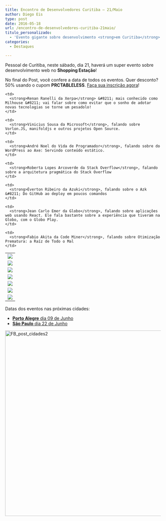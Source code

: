 ```yaml
---
title: Encontro de Desenvolvedores Curitiba – 21/Maio
author: Diego Eis
type: post
date: 2016-05-18
url: /encontro-de-desenvolvedores-curitiba-21maio/
titulo_personalizado:
  - 'Evento gigante sobre desenvolvimento <strong>em Curitiba</strong>'
categories:
  - Destaques

---
```

Pessoal de Curitiba, neste sábado, dia 21, haverá um super evento sobre desenvolvimento web no **Shopping Estação**! 

No final do Post, você confere a data de todos os eventos. Quer desconto? 50% usando o cupom **PRCTABLELESS**. [Faça sua inscrição agora][1]!

<table>
  <tr>
    <td>
      <img src="http://eventos.locaweb.com.br/files/2016/03/Renan-Final-60x80.png" />
    </td>
    
    <td>
      <strong>Renan Ranelli da Xerpa</strong> &#8211; mais conhecido como Milhouse &#8211; vai falar sobre como evitar que o sonho de adotar novas tecnologias se torne um pesadolo!
    </td>
  </tr>
  
  <tr>
    <td>
      <img src="http://eventos.locaweb.com.br/files/2016/03/Vin%C3%ADcius-Souza-60x80.jpg" />
    </td>
    
    <td>
      <strong>Vinicius Sousa da Microsoft</strong>, falando sobre Vorlon.JS, manifoldjs e outros projetos Open Source.
    </td>
  </tr>
  
  <tr>
    <td>
      <img src="http://eventos.locaweb.com.br/files/2016/05/Andre-Noel-60x80.png" />
    </td>
    
    <td>
      <strong>André Noel do Vida de Programador</strong>, falando sobre do WordPress ao Axe: Servindo conteúdo estático.
    </td>
  </tr>
  
  <tr>
    <td>
      <img src="http://eventos.locaweb.com.br/files/2016/03/Roberta-final-60x80.png" />
    </td>
    
    <td>
      <strong>Roberta Lopes Arcoverde da Stack Overflow</strong>, falando sobre a arquitetura pragmática do Stack Overflow
    </td>
  </tr>
  
  <tr>
    <td>
      <img src="http://eventos.locaweb.com.br/files/2016/03/éverton-Final-60x80.png" />
    </td>
    
    <td>
      <strong>Éverton Ribeiro da Azuki</strong>, falando sobre o Azk &#8211; Do GitHub ao deploy em poucos comandos
    </td>
  </tr>
  
  <tr>
    <td>
      <img src="http://eventos.locaweb.com.br/files/2016/03/jean-carlo-emer-60x80.jpg" />
    </td>
    
    <td>
      <strong>Jean Carlo Emer da Globo</strong>, falando sobre aplicações web usando React. Ele fala bastante sobre a experiência que tiveram na Globo, com o Globo Play.
    </td>
  </tr>
  
  <tr>
    <td>
      <img src="http://eventos.locaweb.com.br/files/2016/05/Akita-60x80.png" />
    </td>
    
    <td>
      <strong>Fabio Akita da Code Miner</strong>, falando sobre Otimização Prematura: a Raíz de Todo o Mal
    </td>
  </tr>
</table>

Datas dos eventos nas próximas cidades:

  * [**Porto Alegre** dia 09 de Junho][2]
  * [**São Paulo** dia 22 de Junho][3]

<a href="http://eventos.locaweb.com.br" rel="attachment wp-att-53829"><img src="http://tableless.com.br/uploads/2016/04/FB_post_cidades2.jpg" alt="FB_post_cidades2" width="716" height="600" class="aligncenter size-full wp-image-53829" /></a>

 [1]: http://eventos.locaweb.com.br/18o-encontro-locaweb-curitiba/
 [2]: http://eventos.locaweb.com.br/18o-encontro-locaweb-porto-alegre/
 [3]: http://eventos.locaweb.com.br/18o-encontro-locaweb-sao-paulo/